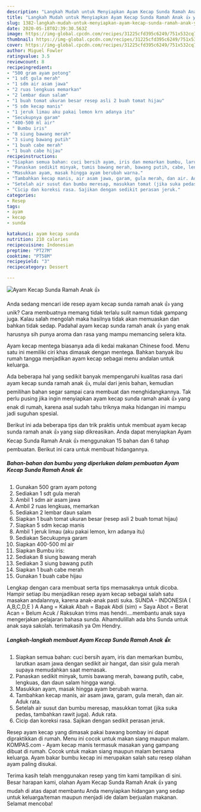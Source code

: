 ```yaml
---
description: "Langkah Mudah untuk Menyiapkan Ayam Kecap Sunda Ramah Anak 👍 yang Lezat Sekali"
title: "Langkah Mudah untuk Menyiapkan Ayam Kecap Sunda Ramah Anak 👍 yang Lezat Sekali"
slug: 1382-langkah-mudah-untuk-menyiapkan-ayam-kecap-sunda-ramah-anak-yang-lezat-sekali
date: 2020-05-18T02:39:30.563Z
image: https://img-global.cpcdn.com/recipes/31225cfd395c6249/751x532cq70/ayam-kecap-sunda-ramah-anak-👍-foto-resep-utama.jpg
thumbnail: https://img-global.cpcdn.com/recipes/31225cfd395c6249/751x532cq70/ayam-kecap-sunda-ramah-anak-👍-foto-resep-utama.jpg
cover: https://img-global.cpcdn.com/recipes/31225cfd395c6249/751x532cq70/ayam-kecap-sunda-ramah-anak-👍-foto-resep-utama.jpg
author: Miguel Fowler
ratingvalue: 3.5
reviewcount: 8
recipeingredient:
- "500 gram ayam potong"
- "1 sdt gula merah"
- "1 sdm air asam jawa"
- "2 ruas lengkuas memarkan"
- "2 lembar daun salam"
- "1 buah tomat ukuran besar resep asli 2 buah tomat hijau"
- "5 sdm kecap manis"
- "1 jeruk limau aku pakai lemon krn adanya itu"
- "Secukupnya garam"
- "400-500 ml air"
- " Bumbu iris"
- "8 siung bawang merah"
- "3 siung bawang putih"
- "1 buah cabe merah"
- "1 buah cabe hijau"
recipeinstructions:
- "Siapkan semua bahan: cuci bersih ayam, iris dan memarkan bumbu, larutkan asam jawa dengan sedikit air hangat, dan sisir gula merah supaya memudahkan saat memasak."
- "Panaskan sedikit minyak, tumis bawang merah, bawang putih, cabe, lengkuas, dan daun salam hingga wangi."
- "Masukkan ayam, masak hingga ayam berubah warna."
- "Tambahkan kecap manis, air asam jawa, garam, gula merah, dan air. Aduk rata."
- "Setelah air susut dan bumbu meresap, masukkan tomat (jika suka pedas, tambahkan rawit juga). Aduk rata."
- "Cicip dan koreksi rasa. Sajikan dengan sedikit perasan jeruk."
categories:
- Resep
tags:
- ayam
- kecap
- sunda

katakunci: ayam kecap sunda 
nutrition: 210 calories
recipecuisine: Indonesian
preptime: "PT27M"
cooktime: "PT58M"
recipeyield: "3"
recipecategory: Dessert

---
```



![Ayam Kecap Sunda Ramah Anak 👍](https://img-global.cpcdn.com/recipes/31225cfd395c6249/751x532cq70/ayam-kecap-sunda-ramah-anak-👍-foto-resep-utama.jpg)

Anda sedang mencari ide resep ayam kecap sunda ramah anak 👍 yang unik? Cara membuatnya memang tidak terlalu sulit namun tidak gampang juga. Kalau salah mengolah maka hasilnya tidak akan memuaskan dan bahkan tidak sedap. Padahal ayam kecap sunda ramah anak 👍 yang enak harusnya sih punya aroma dan rasa yang mampu memancing selera kita.

Ayam kecap mentega biasanya ada di kedai makanan Chinese food. Menu satu ini memiliki ciri khas dimasak dengan mentega. Bahkan banyak ibu rumah tangga menjadikan ayam kecap sebagai menu andalan untuk keluarga.

Ada beberapa hal yang sedikit banyak mempengaruhi kualitas rasa dari ayam kecap sunda ramah anak 👍, mulai dari jenis bahan, kemudian pemilihan bahan segar sampai cara membuat dan menghidangkannya. Tak perlu pusing jika ingin menyiapkan ayam kecap sunda ramah anak 👍 yang enak di rumah, karena asal sudah tahu triknya maka hidangan ini mampu jadi suguhan spesial.


Berikut ini ada beberapa tips dan trik praktis untuk membuat ayam kecap sunda ramah anak 👍 yang siap dikreasikan. Anda dapat menyiapkan Ayam Kecap Sunda Ramah Anak 👍 menggunakan 15 bahan dan 6 tahap pembuatan. Berikut ini cara untuk membuat hidangannya.

<!--inarticleads1-->

##### Bahan-bahan dan bumbu yang diperlukan dalam pembuatan Ayam Kecap Sunda Ramah Anak 👍:

1. Gunakan 500 gram ayam potong
1. Sediakan 1 sdt gula merah
1. Ambil 1 sdm air asam jawa
1. Ambil 2 ruas lengkuas, memarkan
1. Sediakan 2 lembar daun salam
1. Siapkan 1 buah tomat ukuran besar (resep asli 2 buah tomat hijau)
1. Siapkan 5 sdm kecap manis
1. Ambil 1 jeruk limau (aku pakai lemon, krn adanya itu)
1. Sediakan Secukupnya garam
1. Siapkan 400-500 ml air
1. Siapkan  Bumbu iris:
1. Sediakan 8 siung bawang merah
1. Sediakan 3 siung bawang putih
1. Siapkan 1 buah cabe merah
1. Gunakan 1 buah cabe hijau


Lengkap dengan cara membuat serta tips memasaknya untuk dicoba. Hampir setiap ibu menjadikan resep ayam kecap sebagai salah satu masakan andalannya, karena anak-anak pasti suka. SUNDA - INDONESIA ( A,B,C,D,E ) A Aang = Kakak Abah = Bapak Abdi (sim) = Saya Abot = Berat Acan = Belum Acuk / Raksukan trims mas hendri….membantu anak saya mengerjakan pelajaran bahasa sunda. Alhamdulillah ada bhs Sunda untuk anak saya sakolah. terimakasih ya Om Hendry. 

<!--inarticleads2-->

##### Langkah-langkah membuat Ayam Kecap Sunda Ramah Anak 👍:

1. Siapkan semua bahan: cuci bersih ayam, iris dan memarkan bumbu, larutkan asam jawa dengan sedikit air hangat, dan sisir gula merah supaya memudahkan saat memasak.
1. Panaskan sedikit minyak, tumis bawang merah, bawang putih, cabe, lengkuas, dan daun salam hingga wangi.
1. Masukkan ayam, masak hingga ayam berubah warna.
1. Tambahkan kecap manis, air asam jawa, garam, gula merah, dan air. Aduk rata.
1. Setelah air susut dan bumbu meresap, masukkan tomat (jika suka pedas, tambahkan rawit juga). Aduk rata.
1. Cicip dan koreksi rasa. Sajikan dengan sedikit perasan jeruk.


Resep ayam kecap yang dimasak pakai bawang bombay ini dapat dipraktikkan di rumah. Menu ini cocok untuk makan siang maupun malam. KOMPAS.com - Ayam kecap manis termasuk masakan yang gampang dibuat di rumah. Cocok untuk makan siang maupun malam bersama keluarga. Ayam bakar bumbu kecap ini merupakan salah satu resep olahan ayam paling disukai. 

Terima kasih telah menggunakan resep yang tim kami tampilkan di sini. Besar harapan kami, olahan Ayam Kecap Sunda Ramah Anak 👍 yang mudah di atas dapat membantu Anda menyiapkan hidangan yang sedap untuk keluarga/teman maupun menjadi ide dalam berjualan makanan. Selamat mencoba!

